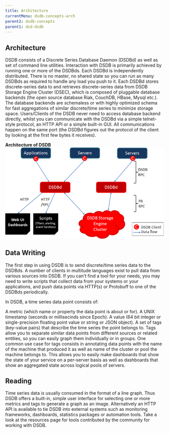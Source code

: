 ```yaml
---
title: Architecture
currentMenu: dsdb-concepts-arch
parent2: dsdb-concepts
parent1: dsd-dsdb
---
```


## Architecture

DSDB consists of a Discrete Series Database Daemon (DSDBd) as well as set of command line utilities. Interaction with DSDB is primarily achieved by running one or more of the DSDBds. Each DSDBd is independently distributed. There is no master, no shared state so you can run as many DSDBds as required to handle any load you push to it. Each DSDBd stores discrete-series data to and retrieves discrete-series data from DSDB Storage Engine Cluster (DSEC), which is composed of pluggable database backends (the open source database Riak, CouchDB, HBase, Mysql etc.). The database backends are schemaless or with highly optimized schema for fast aggregations of similar discrete/time series to minimize storage space. Users/Clients of the DSDB never need to access database backend directly, whilst you can communicate with the DSDBd via a simple telnet-style protocol, an HTTP API or a simple built-in GUI. All communications happen on the same port (the DSDBd figures out the protocol of the client by looking at the first few bytes it receives).

**Architecture of DSDB**
![Alt one](img/dsdb_principal.png)

Data Writing
-------

The first step in using DSDB is to send discrete/time series data to the DSDBds. A number of clients in multitude languages exist to pull data from various sources into DSDB. If you can't find a tool for your needs, you may need to write scripts that collect data from your systems or your applications,  and push data points via HTTP(s) or Protobuff to one of the DSDBds periodically.

In DSDB, a time series data point consists of:

A metric (which name or property the data point is about or for).
A UNIX timestamp (seconds or millisecinds since Epoch).
A value (64 bit integer or single-precision floating point value or string or JSON object).
A set of tags (key-value pairs) that describe the time series the point belongs to.
Tags allow you to separate similar data points from different sources or related entities, so you can easily graph them individually or in groups. One common use case for tags consists in annotating data points with the name of the machine that produced it as well as name of the cluster or pool the machine belongs to. This allows you to easily make dashboards that show the state of your service on a per-server basis as well as dashboards that show an aggregated state across logical pools of servers.

Reading
-------

Time series data is usually consumed in the format of a line graph. Thus DSDB offers a built-in, simple user interface for selecting one or more metrics and tags to generate a graph as an image. Alternatively an HTTP API is available to tie DSDB into external systems such as monitoring frameworks, dashboards, statistics packages or automation tools.
Take a look at the resources page for tools contributed by the community for working with DSDB.
